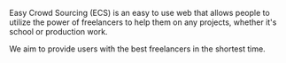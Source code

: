 Easy Crowd Sourcing (ECS) is an easy to use web that allows people to utilize the power of freelancers to help them on any projects, whether it's school or production work. 

We aim to provide users with the best freelancers in the shortest time.
